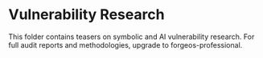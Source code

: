 # Vulnerability Research
This folder contains teasers on symbolic and AI vulnerability research.
For full audit reports and methodologies, upgrade to forgeos-professional.
